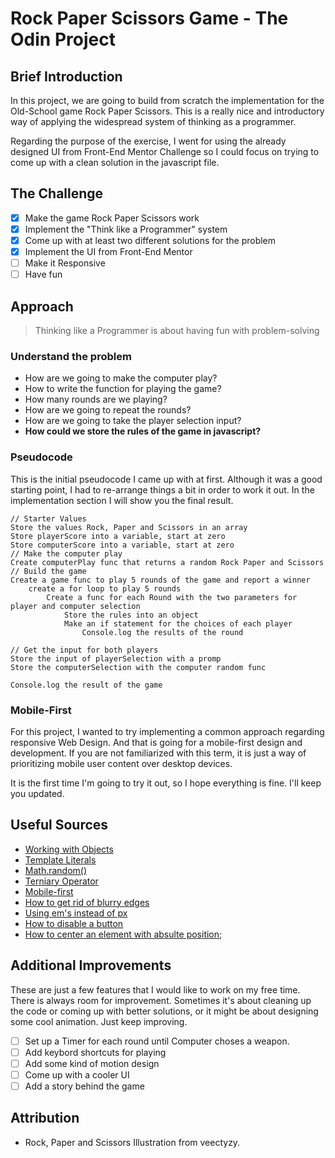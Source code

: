 # Rock Paper Scissors Game - The Odin Project

## Brief Introduction

In this project, we are going to build from scratch the implementation for the Old-School game Rock Paper Scissors. This is a really nice and introductory way of applying the widespread system of thinking as a programmer.

Regarding the purpose of the exercise, I went for using the already designed UI from Front-End Mentor Challenge so I could focus on trying to come up with a clean solution in the javascript file.

## The Challenge

- [x] Make the game Rock Paper Scissors work
- [x] Implement the "Think like a Programmer" system
- [x] Come up with at least two different solutions for the problem
- [x] Implement the UI from Front-End Mentor
- [ ] Make it Responsive
- [ ] Have fun

## Approach

> Thinking like a Programmer is about having fun with problem-solving

### Understand the problem

- How are we going to make the computer play?
- How to write the function for playing the game?
- How many rounds are we playing?
- How are we going to repeat the rounds?
- How are we going to take the player selection input?
- **How could we store the rules of the game in javascript?**

### Pseudocode

This is the initial pseudocode I came up with at first. Although it was a good starting point, I had to re-arrange things a bit in order to work it out. In the implementation section I will show you the final result.

```
// Starter Values
Store the values Rock, Paper and Scissors in an array
Store playerScore into a variable, start at zero
Store computerScore into a variable, start at zero
// Make the computer play
Create computerPlay func that returns a random Rock Paper and Scissors
// Build the game
Create a game func to play 5 rounds of the game and report a winner
    create a for loop to play 5 rounds
        Create a func for each Round with the two parameters for player and computer selection
            Store the rules into an object
            Make an if statement for the choices of each player
                Console.log the results of the round

// Get the input for both players
Store the input of playerSelection with a promp
Store the computerSelection with the computer random func

Console.log the result of the game
```

### Mobile-First

For this project, I wanted to try implementing a common approach regarding responsive Web Design. And that is going for a mobile-first design and development. If you are not familiarized with this term, it is just a way of prioritizing mobile user content over desktop devices.

It is the first time I'm going to try it out, so I hope everything is fine. I'll keep you updated.

## Useful Sources

- [Working with Objects](https://developer.mozilla.org/en-US/docs/Web/JavaScript/Guide/Working_with_Objects)
- [Template Literals](https://developer.mozilla.org/en-US/docs/Web/JavaScript/Reference/Template_literals)
- [Math.random()](https://developer.mozilla.org/en-US/docs/Web/JavaScript/Reference/Global_Objects/Math/random)
- [Terniary Operator](https://developer.mozilla.org/en-US/docs/Web/JavaScript/Reference/Operators/Conditional_Operator)
- [Mobile-first](https://developer.mozilla.org/en-US/docs/Web/Progressive_web_apps/Responsive/Mobile_first)
- [How to get rid of blurry edges](https://jsfiddle.net/Will_law/Lo0n9g2y/)
- [Using em's instead of px](https://stackoverflow.com/questions/609517/why-em-instead-of-px)
- [How to disable a button](https://www.sololearn.com/Discuss/1794949/solved-is-there-a-way-to-disable-click-on-an-element-with-an-event-listener-without-removing-the)
- [How to center an element with absulte position](https://thoughtbot.com/blog/positioning);

## Additional Improvements

These are just a few features that I would like to work on my free time. There is always room for improvement. Sometimes it's about cleaning up the code or coming up with better solutions, or it might be about designing some cool animation. Just keep improving.

- [ ] Set up a Timer for each round until Computer choses a weapon.
- [ ] Add keybord shortcuts for playing
- [ ] Add some kind of motion design
- [ ] Come up with a cooler UI
- [ ] Add a story behind the game

## Attribution

- Rock, Paper and Scissors Illustration from veectyzy.
